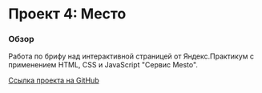 # Проект 4: Место

### Обзор
Работа по брифу над интерактивной страницей от Яндекс.Практикум с применением HTML, CSS и JavaScript "Сервис Mesto".

[Ссылка проекта на GitHub](https://maiself0.github.io/mesto/index.html)